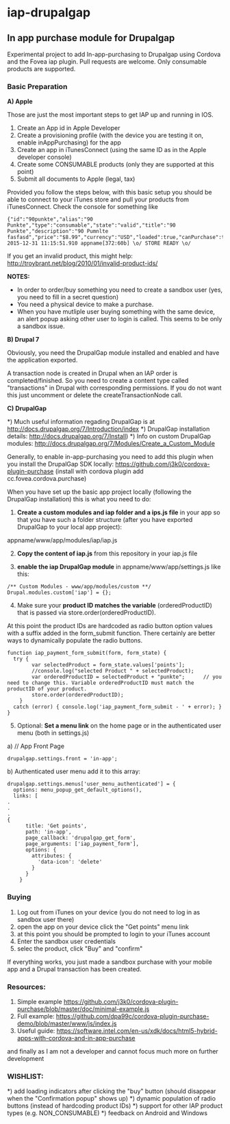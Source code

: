 # iap-drupalgap

<h2>In app purchase module for Drupalgap</h2>

Experimental project to add In-app-purchasing to Drupalgap using Cordova and the Fovea iap plugin. Pull requests are welcome. Only consumable products are supported.

<h3>Basic Preparation</h3>

<b>A) Apple</b>

Those are just the most important steps to get IAP up and running in IOS.

1. Create an App id in Apple Developer
2. Create a provisioning profile (with the device you are testing it on, enable inAppPurchasing) for the app
3. Create an app in iTunesConnect (using the same ID as in the Apple developer console)
4. Create some CONSUMABLE products (only they are supported at this point)
5. Submit all documents to Apple (legal, tax)

Provided you follow the steps below, with this basic setup you should be able to connect to your iTunes store and pull your products from iTunesConnect. Check the console for something like 
```
{"id":"90punkte","alias":"90 Punkte","type":"consumable","state":"valid","title":"90 Punkte","description":"90 Pumnlte fasfasd","price":"$8.99","currency":"USD","loaded":true,"canPurchase":true,"owned":false,"downloading":false,"downloaded":false,"transaction":null,"valid":true}
2015-12-31 11:15:51.910 appname[372:60b] \o/ STORE READY \o/
```
If you get an invalid product, this might help: http://troybrant.net/blog/2010/01/invalid-product-ids/ 

<b>NOTES:</b>

- In order to order/buy something you need to create a sandbox user (yes, you need to fill in a secret question)
- You need a physical device to make a purchase.
- When you have mutliple user buying something with the same device, an alert popup asking other user to login is called. This seems to be only a sandbox issue.

<b>B) Drupal 7</b>

Obviously, you need the DrupalGap module installed and enabled and have the application exported.

A transaction node is created in Drupal when an IAP order is completed/finished. So you need to create a content type called "transactions" in Drupal with corresponding permissions. If you do not want this just uncomment or delete the createTransactionNode call.

<b>C) DrupalGap</b>

*) Much useful information regading DrupalGap is at http://docs.drupalgap.org/7/Introduction/index
*) DrupalGap installation details: http://docs.drupalgap.org/7/Install)
*) Info on custom DrupalGap modules: http://docs.drupalgap.org/7/Modules/Create_a_Custom_Module

Generally, to enable in-app-purchasing you need to add this plugin when you install the DrupalGap SDK locally: https://github.com/j3k0/cordova-plugin-purchase (install with cordova plugin add cc.fovea.cordova.purchase)

When you have set up the basic app project locally (following the DrupalGap installation) this is what you need to do:

1) <b>Create a custom modules and iap folder and a ips.js file</b> in your app so that you have such a folder structure (after you have exported DrupalGap to your local app project):

appname/www/app/modules/iap/iap.js

2) <b>Copy the content of iap.js</b> from this repository in your iap.js file

3) <b>enable the iap DrupalGap module</b> in appname/www/app/settings.js like this:

```
/** Custom Modules - www/app/modules/custom **/
Drupal.modules.custom['iap'] = {};
```

4) Make sure your <b>product ID matches the variable</b> (orderedProductID) that is passed via store.order(orderedProductID). 

At this point the product IDs are hardcoded as radio button option values with a suffix added in the form_submit function. There certainly are better ways to dynamically populate the radio buttons.

```
function iap_payment_form_submit(form, form_state) {
  try {
    	var selectedProduct = form_state.values['points'];
  		//console.log("selected Product " + selectedProduct);
  		var orderedProductID = selectedProduct + "punkte";  	// you need to change this. Variable orderedProductID must match the productID of your product.
  		store.order(orderedProductID);
	}
  catch (error) { console.log('iap_payment_form_submit - ' + error); }
}
````

5) Optional: <b>Set a menu link</b> on the home page or in the authenticated user menu (both in settings.js)

  a) // App Front Page
```
drupalgap.settings.front = 'in-app';
```

  b) Authenticated user menu
  add it to this array:
```
drupalgap.settings.menus['user_menu_authenticated'] = {
  options: menu_popup_get_default_options(),
  links: [
.
.
.
{
      title: 'Get points',
      path: 'in-app',
      page_callback: 'drupalgap_get_form',
      page_arguments: ['iap_payment_form'],
      options: {
        attributes: {
          'data-icon': 'delete'
        }
      }
    }
```

<h3>Buying</h3>

1. Log out from iTunes on your device (you do not need to log in as sandbox user there)
2. open the app on your device click the "Get points" menu link
3. at this point you should be prompted to login to your iTunes account 
4. Enter the sandbox user credentials
4. selec the product, click "Buy" and "confirm"

If everything works, you just made a sandbox purchase with your mobile app and a Drupal transaction has been created.

<h3>Resources:</h3>

1. Simple example https://github.com/j3k0/cordova-plugin-purchase/blob/master/doc/minimal-example.js
2. Full example: https://github.com/dpa99c/cordova-plugin-purchase-demo/blob/master/www/js/index.js
3. Useful guide: https://software.intel.com/en-us/xdk/docs/html5-hybrid-apps-with-cordova-and-in-app-purchase

and finally as I am not a developer and cannot focus much more on further development

<h3> WISHLIST:</h3>

  *) add loading indicators after clicking the "buy" button (should disappear when the "Confirmation popup" shows up)
  *) dynamic population of radio buttons (instead of hardcoding product IDs)
  *) support for other IAP product types (e.g. NON_CONSUMABLE)
  *) feedback on Android and Windows
